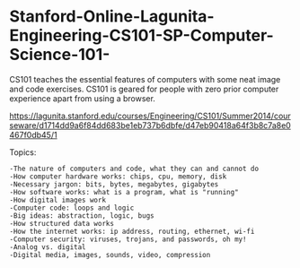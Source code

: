 # Stanford-Online-Lagunita-Engineering-CS101-SP-Computer-Science-101-

CS101 teaches the essential features of computers with some neat image and code exercises. CS101 is geared for people with zero prior computer experience apart from using a browser.

https://lagunita.stanford.edu/courses/Engineering/CS101/Summer2014/courseware/d1714dd9a6f84dd683be1eb737b6dbfe/d47eb90418a64f3b8c7a8e0467f0db45/1


Topics:

    -The nature of computers and code, what they can and cannot do
    -How computer hardware works: chips, cpu, memory, disk
    -Necessary jargon: bits, bytes, megabytes, gigabytes
    -How software works: what is a program, what is "running"
    -How digital images work
    -Computer code: loops and logic
    -Big ideas: abstraction, logic, bugs
    -How structured data works
    -How the internet works: ip address, routing, ethernet, wi-fi
    -Computer security: viruses, trojans, and passwords, oh my!
    -Analog vs. digital
    -Digital media, images, sounds, video, compression
